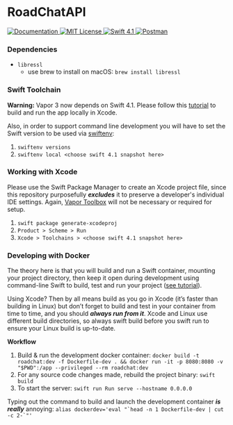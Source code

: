 # RoadChatAPI

<a href="https://app.swaggerhub.com/apis/niksauer/RoadChat/1.0.0">
    <img src="http://img.shields.io/badge/read_the-docs-92A8D1.svg" alt="Documentation">
</a>
<a href="license">
    <img src="http://img.shields.io/badge/license-AGPLv3-brightgreen.svg" alt="MIT License">
</a>
<a href="https://swift.org">
    <img src="http://img.shields.io/badge/swift-4.1-brightgreen.svg" alt="Swift 4.1">
</a>
<a href="https://app.getpostman.com/run-collection/21d22ca35d40ebb097f0">
    <img src="http://img.shields.io/badge/Postman-import-orange.svg" alt="Postman">
</a>

### Dependencies
+ `libressl`
	- use brew to install on macOS: `brew install libressl`

### Swift Toolchain
**Warning:** Vapor 3 now depends on Swift 4.1. Please follow this [tutorial](https://gist.github.com/tanner0101/cdb77c7f58d53af2ba2da5d39415389a) to build and run the app locally in Xcode.

Also, in order to support command line development you will have to set the Swift version to be used via [swiftenv](https://github.com/kylef/swiftenv): 
1. `swiftenv versions`
2. `swiftenv local <choose swift 4.1 snapshot here>`

### Working with Xcode
Please use the Swift Package Manager to create an Xcode project file, since this repository purposefully ***excludes*** it to preserve a developer's individual IDE settings. Again, [Vapor Toolbox](https://github.com/vapor/toolbox) will not be necessary or required for setup.

1. `swift package generate-xcodeproj`
2. `Product > Scheme > Run`
3. `Xcode > Toolchains > <choose swift 4.1 snapshot here>`

### Developing with Docker 
The theory here is that you will build and run a Swift container, mounting your project directory, then keep it open during development using command-line Swift to build, test and run your project ([see tutorial](https://bygri.github.io/2018/01/25/vapor-3-with-docker.html)).

Using Xcode? Then by all means build as you go in Xcode (it’s faster than building in Linux) but don’t forget to build and test in your container from time to time, and you should ***always run from it***. Xcode and Linux use different build directories, so always swift build before you swift run to ensure your Linux build is up-to-date.

**Workflow**

1. Build & run the development docker container: ```docker build -t roadchat:dev -f Dockerfile-dev . && docker run -it -p 8080:8080 -v "$PWD":/app --privileged --rm roadchat:dev```
2. For any source code changes made, rebuild the project binary: `swift build`
3. To start the server: `swift run Run serve --hostname 0.0.0.0`

Typing out the command to build and launch the development container ***is really*** annoying: ```alias dockerdev='eval "`head -n 1 Dockerfile-dev | cut -c 2-`"'```
